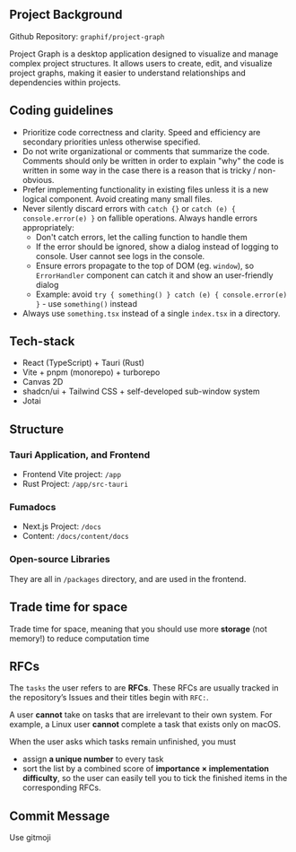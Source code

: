 ## Project Background

Github Repository: `graphif/project-graph`

Project Graph is a desktop application designed to visualize and manage complex project structures. It allows users to create, edit, and visualize project graphs, making it easier to understand relationships and dependencies within projects.

## Coding guidelines

- Prioritize code correctness and clarity. Speed and efficiency are secondary priorities unless otherwise specified.
- Do not write organizational or comments that summarize the code. Comments should only be written in order to explain "why" the code is written in some way in the case there is a reason that is tricky / non-obvious.
- Prefer implementing functionality in existing files unless it is a new logical component. Avoid creating many small files.
- Never silently discard errors with `catch {}` or `catch (e) { console.error(e) }` on fallible operations. Always handle errors appropriately:
  - Don't catch errors, let the calling function to handle them
  - If the error should be ignored, show a dialog instead of logging to console. User cannot see logs in the console.
  - Ensure errors propagate to the top of DOM (eg. `window`), so `ErrorHandler` component can catch it and show an user-friendly dialog
  - Example: avoid `try { something() } catch (e) { console.error(e) }` - use `something()` instead
- Always use `something.tsx` instead of a single `index.tsx` in a directory.

## Tech-stack

- React (TypeScript) + Tauri (Rust)
- Vite + pnpm (monorepo) + turborepo
- Canvas 2D
- shadcn/ui + Tailwind CSS + self-developed sub-window system
- Jotai

## Structure

### Tauri Application, and Frontend

- Frontend Vite project: `/app`
- Rust Project: `/app/src-tauri`

### Fumadocs

- Next.js Project: `/docs`
- Content: `/docs/content/docs`

### Open-source Libraries

They are all in `/packages` directory, and are used in the frontend.

## Trade time for space

Trade time for space, meaning that you should use more **storage** (not memory!) to reduce computation time

## RFCs

The `tasks` the user refers to are **RFCs**. These RFCs are usually tracked in the repository’s Issues and their titles begin with `RFC:`.

A user **cannot** take on tasks that are irrelevant to their own system. For example, a Linux user **cannot** complete a task that exists only on macOS.

When the user asks which tasks remain unfinished, you must

- assign **a unique number** to every task
- sort the list by a combined score of **importance × implementation difficulty**,
  so the user can easily tell you to tick the finished items in the corresponding RFCs.

## Commit Message

Use gitmoji

